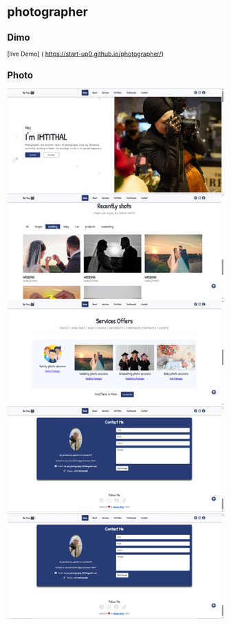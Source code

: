 # photographer

## Dimo
[live Demo] ( https://start-up0.github.io/photographer/)

## Photo
<div>
  <img src="https://github.com/start-up0/photographer/blob/main/dist/img/about/page1.jpg" wifth="300">
        <img src="dist/img/about/page2.jpg" wifth="300">
           <img src="https://github.com/start-up0/photographer/blob/main/dist/img/about/page3.jpg" wifth="300">
             <img src="  https://github.com/start-up0/photographer/blob/main/dist/img/about/page4.jpg" wifth="300">
                     <img src="dist/img/about/page4.jpg" wifth="300">


</div>


